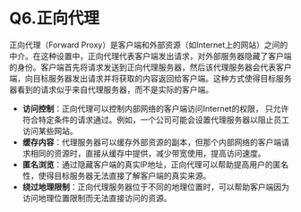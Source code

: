 # Q6.正向代理

正向代理（Forward Proxy）是客户端和外部资源（如Internet上的网站）之间的中介。在这种设置中，正向代理代表客户端发出请求，对外部服务器隐藏了客户端的身份。客户端首先将请求发送到正向代理服务器，然后该代理服务器会代表客户端，向目标服务器发出请求并将获取的内容返回给客户端。这种方式使得目标服务器看到的请求似乎来自代理服务器，而不是实际的客户端。



+ **访问控制**：正向代理可以控制内部网络的客户端访问Internet的权限， 只允许符合特定条件的请求通过。例如，一个公司可能会设置代理服务器以阻止员工访问某些网站。
+ **缓存内容**：代理服务器可以缓存外部资源的副本，但那个内部网络的客户端请求相同的资源时，直接从缓存中提供，减少带宽使用，提高访问速度。
+ **匿名浏览**：通过隐藏客户端的真实IP地址，正向代理可以帮助提高用户的匿名性，使得目标服务器无法直接了解客户端的真实来源。
+ **绕过地理限制**：正向代理服务器位于不同的地理位置时，可以帮助客户端因为访问地理位置限制而无法直接访问的资源。